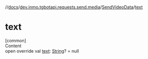 //[docs](../../../index.md)/[dev.inmo.tgbotapi.requests.send.media](../index.md)/[SendVideoData](index.md)/[text](text.md)



# text  
[common]  
Content  
open override val [text](text.md): [String](https://kotlinlang.org/api/latest/jvm/stdlib/kotlin/-string/index.html)? = null  



